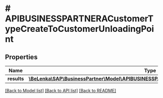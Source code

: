 # # APIBUSINESSPARTNERACustomerTypeCreateToCustomerUnloadingPoint

## Properties

Name | Type | Description | Notes
------------ | ------------- | ------------- | -------------
**results** | [**\BeLenka\SAP\BusinessPartner\Model\APIBUSINESSPARTNERACustomerUnloadingPointTypeCreate[]**](APIBUSINESSPARTNERACustomerUnloadingPointTypeCreate.md) |  | [optional]

[[Back to Model list]](../../README.md#models) [[Back to API list]](../../README.md#endpoints) [[Back to README]](../../README.md)
